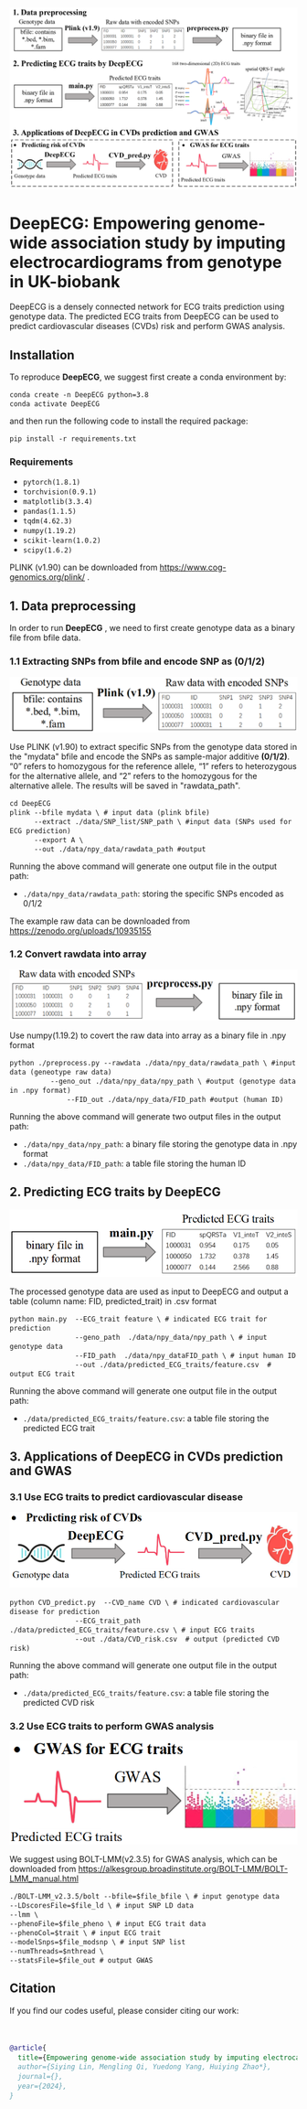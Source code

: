 ![](figures/Pipeline.png)

# DeepECG: Empowering genome-wide association study by imputing electrocardiograms from genotype in UK-biobank 
DeepECG is a densely connected network for ECG traits prediction using genotype data. The predicted ECG traits from DeepECG can be used to predict cardiovascular diseases (CVDs) risk and perform GWAS analysis.

## Installation

To reproduce **DeepECG**, we suggest first create a conda environment by:

~~~shell
conda create -n DeepECG python=3.8
conda activate DeepECG
~~~

and then run the following code to install the required package:

~~~shell
pip install -r requirements.txt
~~~
### Requirements
- `pytorch(1.8.1)`
- `torchvision(0.9.1)`
- `matplotlib(3.3.4)`
- `pandas(1.1.5)`
- `tqdm(4.62.3)`
- `numpy(1.19.2)`
- `scikit-learn(1.0.2)`
- `scipy(1.6.2)`

PLINK (v1.90) can be downloaded from  https://www.cog-genomics.org/plink/ .

## 1. Data preprocessing

In order to run **DeepECG** , we need to first create genotype data as a binary file from bfile data.

### 1.1 Extracting SNPs from bfile and encode SNP as (0/1/2)

![](figures/Step1.1.png)

Use PLINK (v1.90) to extract specific SNPs from the genotype data stored in the "mydata" bfile and encode the SNPs as sample-major additive **(0/1/2)**. “0” refers to homozygous for the reference allele, “1” refers to heterozygous for the alternative allele, and “2” refers to the homozygous for the alternative allele. The results will be saved in "rawdata_path". 

```
cd DeepECG
plink --bfile mydata \ # input data (plink bfile)
	  --extract ./data/SNP_list/SNP_path \ #input data (SNPs used for ECG prediction)
	  --export A \
	  --out ./data/npy_data/rawdata_path #output
```
Running the above command will generate one output file in the output path:
- `./data/npy_data/rawdata_path`: storing the specific SNPs encoded as 0/1/2

The example raw data can be downloaded from https://zenodo.org/uploads/10935155

### 1.2 Convert rawdata into array

![](figures/Step1.2.png)

Use numpy(1.19.2) to covert the raw data into array as a binary file in .npy format

```
python ./preprocess.py --rawdata ./data/npy_data/rawdata_path \ #input data (geneotype raw data)
	      --geno_out ./data/npy_data/npy_path \ #output (genotype data in .npy format)
              --FID_out ./data/npy_data/FID_path #output (human ID)
```
Running the above command will generate two output files in the output path:
- `./data/npy_data/npy_path`: a binary file storing the genotype data in .npy format
- `./data/npy_data/FID_path`: a table file storing the human ID

## 2. Predicting ECG traits by DeepECG

![](figures/Step2.png)

The processed genotype data are used as input to DeepECG and output a table (column name: FID, predicted_trait) in .csv format

```
python main.py  --ECG_trait feature \ # indicated ECG trait for prediction
                --geno_path  ./data/npy_data/npy_path \ # input genotype data
                --FID_path  ./data/npy_dataFID_path \ # input human ID
                --out ./data/predicted_ECG_traits/feature.csv  # output ECG trait
```
Running the above command will generate one output file in the output path:
- `./data/predicted_ECG_traits/feature.csv`: a table file storing the predicted ECG trait

## 3. Applications of DeepECG in CVDs prediction and GWAS

### 3.1 Use ECG traits to predict cardiovascular disease

![](figures/Step3.1.png)

```
python CVD_predict.py  --CVD_name CVD \ # indicated cardiovascular disease for prediction
                --ECG_trait_path  ./data/predicted_ECG_traits/feature.csv \ # input ECG traits
                --out ./data/CVD_risk.csv  # output (predicted CVD risk)
```
Running the above command will generate one output file in the output path:
- `./data/predicted_ECG_traits/feature.csv`: a table file storing the predicted CVD risk

### 3.2 Use ECG traits to perform GWAS analysis

![](figures/Step3.2.png)

We suggest using BOLT-LMM(v2.3.5) for GWAS analysis, which can be downloaded from https://alkesgroup.broadinstitute.org/BOLT-LMM/BOLT-LMM_manual.html

```
./BOLT-LMM_v2.3.5/bolt --bfile=$file_bfile \ # input genotype data
--LDscoresFile=$file_ld \ # input SNP LD data
--lmm \
--phenoFile=$file_pheno \ # input ECG trait data
--phenoCol=$trait \ # input ECG trait
--modelSnps=$file_modsnp \ # input SNP list
--numThreads=$nthread \
--statsFile=$file_out # output GWAS
```

## Citation

If you find our codes useful, please consider citing our work:

~~~bibtex


@article{
  title={Empowering genome-wide association study by imputing electrocardiograms from genotype in UK-biobank},
  author={Siying Lin, Mengling Qi, Yuedong Yang, Huiying Zhao*},
  journal={},
  year={2024},
}
~~~
